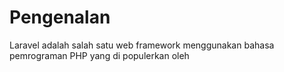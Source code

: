 # Pengenalan

Laravel adalah salah satu web framework menggunakan bahasa pemrograman PHP yang di populerkan oleh&#x20;
